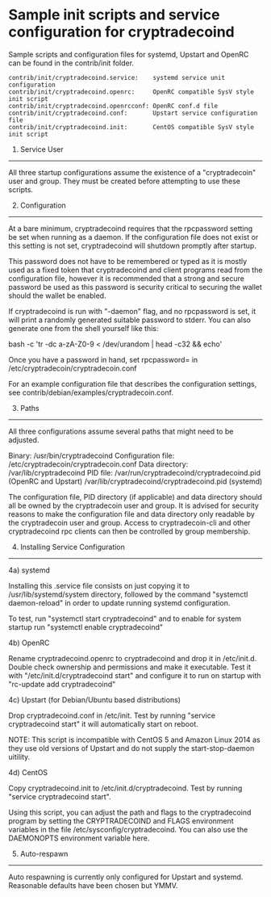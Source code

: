 Sample init scripts and service configuration for cryptradecoind
==========================================================

Sample scripts and configuration files for systemd, Upstart and OpenRC
can be found in the contrib/init folder.

    contrib/init/cryptradecoind.service:    systemd service unit configuration
    contrib/init/cryptradecoind.openrc:     OpenRC compatible SysV style init script
    contrib/init/cryptradecoind.openrcconf: OpenRC conf.d file
    contrib/init/cryptradecoind.conf:       Upstart service configuration file
    contrib/init/cryptradecoind.init:       CentOS compatible SysV style init script

1. Service User
---------------------------------

All three startup configurations assume the existence of a "cryptradecoin" user
and group.  They must be created before attempting to use these scripts.

2. Configuration
---------------------------------

At a bare minimum, cryptradecoind requires that the rpcpassword setting be set
when running as a daemon.  If the configuration file does not exist or this
setting is not set, cryptradecoind will shutdown promptly after startup.

This password does not have to be remembered or typed as it is mostly used
as a fixed token that cryptradecoind and client programs read from the configuration
file, however it is recommended that a strong and secure password be used
as this password is security critical to securing the wallet should the
wallet be enabled.

If cryptradecoind is run with "-daemon" flag, and no rpcpassword is set, it will
print a randomly generated suitable password to stderr.  You can also
generate one from the shell yourself like this:

bash -c 'tr -dc a-zA-Z0-9 < /dev/urandom | head -c32 && echo'

Once you have a password in hand, set rpcpassword= in /etc/cryptradecoin/cryptradecoin.conf

For an example configuration file that describes the configuration settings,
see contrib/debian/examples/cryptradecoin.conf.

3. Paths
---------------------------------

All three configurations assume several paths that might need to be adjusted.

Binary:              /usr/bin/cryptradecoind
Configuration file:  /etc/cryptradecoin/cryptradecoin.conf
Data directory:      /var/lib/cryptradecoind
PID file:            /var/run/cryptradecoind/cryptradecoind.pid (OpenRC and Upstart)
                     /var/lib/cryptradecoind/cryptradecoind.pid (systemd)

The configuration file, PID directory (if applicable) and data directory
should all be owned by the cryptradecoin user and group.  It is advised for security
reasons to make the configuration file and data directory only readable by the
cryptradecoin user and group.  Access to cryptradecoin-cli and other cryptradecoind rpc clients
can then be controlled by group membership.

4. Installing Service Configuration
-----------------------------------

4a) systemd

Installing this .service file consists on just copying it to
/usr/lib/systemd/system directory, followed by the command
"systemctl daemon-reload" in order to update running systemd configuration.

To test, run "systemctl start cryptradecoind" and to enable for system startup run
"systemctl enable cryptradecoind"

4b) OpenRC

Rename cryptradecoind.openrc to cryptradecoind and drop it in /etc/init.d.  Double
check ownership and permissions and make it executable.  Test it with
"/etc/init.d/cryptradecoind start" and configure it to run on startup with
"rc-update add cryptradecoind"

4c) Upstart (for Debian/Ubuntu based distributions)

Drop cryptradecoind.conf in /etc/init.  Test by running "service cryptradecoind start"
it will automatically start on reboot.

NOTE: This script is incompatible with CentOS 5 and Amazon Linux 2014 as they
use old versions of Upstart and do not supply the start-stop-daemon uitility.

4d) CentOS

Copy cryptradecoind.init to /etc/init.d/cryptradecoind. Test by running "service cryptradecoind start".

Using this script, you can adjust the path and flags to the cryptradecoind program by
setting the CRYPTRADECOIND and FLAGS environment variables in the file
/etc/sysconfig/cryptradecoind. You can also use the DAEMONOPTS environment variable here.

5. Auto-respawn
-----------------------------------

Auto respawning is currently only configured for Upstart and systemd.
Reasonable defaults have been chosen but YMMV.

